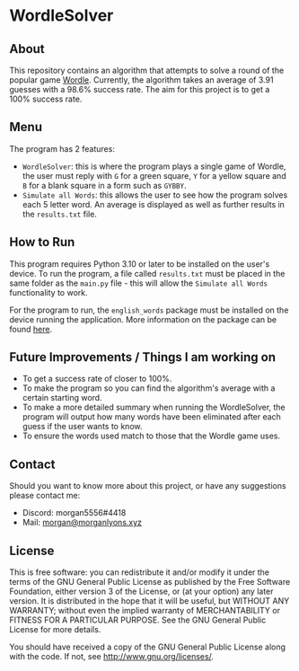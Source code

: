 # WordleSolver

## About

This repository contains an algorithm that attempts to solve a round of the popular game [Wordle](https://www.nytimes.com/games/wordle/index.html). Currently, the algorithm takes an average of 3.91 guesses with a 98.6% success rate. The aim for this project is to get a 100% success rate.

## Menu

The program has 2 features:
- `WordleSolver`: this is where the program plays a single game of Wordle, the user must reply with `G` for a green square, `Y` for a yellow square and `B` for a blank square in a form such as `GYBBY`.
- `Simulate all Words`: this allows the user to see how the program solves each 5 letter word. An average is displayed as well as further results in the `results.txt` file.

## How to Run

This program requires Python 3.10 or later to be installed on the user's device. To run the program, a file called `results.txt` must be placed in the same folder as the `main.py` file - this will allow the `Simulate all Words` functionality to work.

For the program to run, the `english_words` package must be installed on the device running the application. More information on the package can be found [here](https://pypi.org/project/english-words/).

## Future Improvements / Things I am working on

- To get a success rate of closer to 100%.
- To make the program so you can find the algorithm's average with a certain starting word.
- To make a more detailed summary when running the WordleSolver, the program will output how many words have been eliminated after each guess if the user wants to know.
- To ensure the words used match to those that the Wordle game uses.

## Contact 

Should you want to know more about this project, or have any suggestions please contact me:
- Discord: morgan5556#4418
- Mail: morgan@morganlyons.xyz

## License

This is free software: you can redistribute it and/or modify it under the terms
of the GNU General Public License as published by the Free Software Foundation,
either version 3 of the License, or (at your option) any later version. It is
distributed in the hope that it will be useful, but WITHOUT ANY WARRANTY;
without even the implied warranty of MERCHANTABILITY or FITNESS FOR A
PARTICULAR PURPOSE.  See the GNU General Public License for more details.

You should have received a copy of the GNU General Public License along with
the code.  If not, see http://www.gnu.org/licenses/.